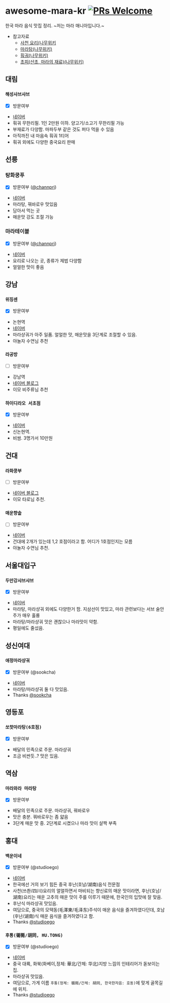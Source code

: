 # awesome-mara-kr [![PRs Welcome](https://img.shields.io/badge/PRs-welcome-brightgreen.svg)](http://makeapullrequest.com)

한국 마라 음식 맛집 정리. ~저는 마라 매니아입니다.~

- 참고자료
  - [사천 요리(나무위키](https://namu.wiki/w/%EC%82%AC%EC%B2%9C%20%EC%9A%94%EB%A6%AC)
  - [마라탕(나무위키)](https://namu.wiki/w/%EB%A7%88%EB%9D%BC%ED%83%95)
  - [훠궈(나무위키)](https://namu.wiki/w/%ED%9B%A0%EA%B6%88)
  - [초피(산초, 마라의 재료)(나무위키)](https://namu.wiki/w/%EC%B4%88%ED%94%BC)

## 대림

### `해성샤브샤브`
- [x] 방문여부
- [네이버](https://store.naver.com/restaurants/detail?id=723984166)
- 훠궈 무한리필. 1인 2만원 이하. 양고기/소고기 무한리필 가능
- 부재료가 다양함. 마파두부 같은 것도 퍼다 먹을 수 있음
- 아직까진 내 마음속 훠궈 1티어
- 훠궈 외에도 다양한 중국요리 판매

## 선릉

### 탕화쿵푸
- [x] 방문여부 ([@channprj](https://github.com/channprj))
- [네이버](https://store.naver.com/restaurants/detail?id=1020603768)
- 마라탕, 꿔바로우 맛있음
- 담아서 먹는 곳
- 매운맛 강도 조절 가능

### 마라테이블
- [x] 방문여부 ([@channprj](https://github.com/channprj))
- [네이버](https://store.naver.com/restaurants/detail?id=1351507296)
- 요리로 나오는 곳, 종류가 제법 다양함
- 얼얼한 맛이 좋음

## 강남

### `위징센`
- [x] 방문여부
- 논현역
- [네이버](https://store.naver.com/restaurants/detail?id=1117488715)
- 마라샹궈가 아주 일품. 얼얼한 맛, 매운맛을 3단계로 조절할 수 있음.
- 야놀자 수연님 추천

### `라공방`
- [ ] 방문여부
- 강남역
- [네이버 블로그](https://m.blog.naver.com/rohnaeun/221205464778)
- 이모 비주류님 추천

### `하이디라오 서초점`
- [x] 방문여부
- [네이버](https://store.naver.com/restaurants/detail?id=38314432)
- 신논현역. 
- 비쌈. 3명가서 10만원

## 건대

### `라화쿵부`
- [ ] 방문여부
- [네이버 블로그](http://blog.naver.com/PostView.nhn?blogId=kinji38317&logNo=220553501374)
- 이모 타로님 추천.

### `매운향솥`
- [ ] 방문여부
- [네이버](https://store.naver.com/restaurants/detail?id=34203618)
- 건대에 2개가 있는데 1,2 호점이라고 함. 어디가 1호점인지는 모름
- 야놀자 수연님 추천.

## 서울대입구

### `두만강샤브샤브`
- [x] 방문여부
- [네이버](https://store.naver.com/restaurants/detail?id=31238132)
- 마라탕, 마라샹궈 외에도 다양한거 팜. 지삼선이 맛있고, 마라 관련보다는 서브 술안주가 매우 훌륭
- 마라탕/마라샹궈 맛은 괜찮으나 마라맛이 약함.
- 평일에도 줄섰음.

## 성신여대

### `애정마라샹궈`

- [x] 방문여부 (@sookcha)
- [네이버](https://store.naver.com/restaurants/detail?id=35394856)
- 마라탕/마라샹궈 둘 다 맛있음.
- Thanks [@sookcha](https://github.com/sookcha) 

## 영등포

### `쏘핫마라탕(6호점)`
- [x] 방문여부
- 배달의 민족으로 주문. 마라샹궈
- 조금 비싼듯..? 맛은 있음.

## 역삼

### `마라와라 마라탕`

- [x] 방문여부
- 배달의 민족으로 주문. 마라샹궈, 꿔바로우
- 맛은 충분. 꿔바로우는 좀 얇음
- 3단계 매운 맛 중. 2단계로 시켰으나 마라 맛이 살짝 부족

## 홍대

### `백운이네`

- [x] 방문여부 (@studioego)
- [네이버](https://store.naver.com/restaurants/detail?id=1785732812)
- 한국에선 거의 보기 힘든 중국 후난(호남/湖南)음식 전문점
- 사천(쓰촨/四川)요리의 얼얼하면서 마비되는 향신료의 매운 맛이라면, 후난(호남/湖南)요리는 매운 고추의 매운 맛이 주를 이루기 때문에, 한국인의 입맛에 잘 맞음.
- 후난식 마라샹궈 맛있음. 
- 여담으로, 중국의 모택동(毛澤東/毛泽东)주석이 매운 음식을 즐겨하였다던데, 호남(후난/湖南)식 매운 음식을 즐겨하였다고 함.
- Thanks [@studioego](https://github.com/studioego) 

### `후통(衚衕/胡同, HU.TONG)`

- [x] 방문여부 (@studioego)
- [네이버](https://store.naver.com/restaurants/detail?id=38779891)
- 중국 대륙, 화북(화베이,정체: 華北/간체: 华北)지방 느낌의 인테리어가 돋보이는 집.
- 마라샹궈 맛있음. 
- 여담으로, 가게 이름 `후통(정체: 衚衕/간체: 胡同, 한국한자음: 호동)`에 맞게 골목길에 위치.
- Thanks [@studioego](https://github.com/studioego) 
